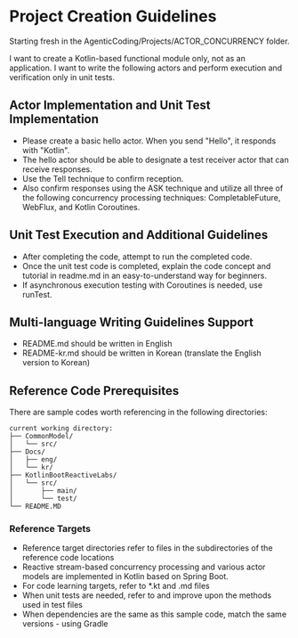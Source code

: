 # Project Creation Guidelines

Starting fresh in the AgenticCoding/Projects/ACTOR_CONCURRENCY folder.

I want to create a Kotlin-based functional module only, not as an application.
I want to write the following actors and perform execution and verification only in unit tests.

## Actor Implementation and Unit Test Implementation
- Please create a basic hello actor. When you send "Hello", it responds with "Kotlin".
- The hello actor should be able to designate a test receiver actor that can receive responses.
- Use the Tell technique to confirm reception.
- Also confirm responses using the ASK technique and utilize all three of the following concurrency processing techniques: CompletableFuture, WebFlux, and Kotlin Coroutines.

## Unit Test Execution and Additional Guidelines
- After completing the code, attempt to run the completed code.
- Once the unit test code is completed, explain the code concept and tutorial in readme.md in an easy-to-understand way for beginners.
- If asynchronous execution testing with Coroutines is needed, use runTest.

## Multi-language Writing Guidelines Support
- README.md should be written in English
- README-kr.md should be written in Korean (translate the English version to Korean)

## Reference Code Prerequisites

There are sample codes worth referencing in the following directories:

```
current working directory:
├── CommonModel/
│   └── src/
├── Docs/
│   ├── eng/
│   └── kr/
├── KotlinBootReactiveLabs/
│   └── src/
│       ├── main/
│       └── test/
└── README.MD
```

### Reference Targets
- Reference target directories refer to files in the subdirectories of the reference code locations
- Reactive stream-based concurrency processing and various actor models are implemented in Kotlin based on Spring Boot.
- For code learning targets, refer to *.kt and .md files
- When unit tests are needed, refer to and improve upon the methods used in test files
- When dependencies are the same as this sample code, match the same versions - using Gradle